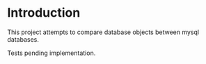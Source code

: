 # Introduction
This project attempts to compare database objects between mysql databases.

Tests pending implementation.
